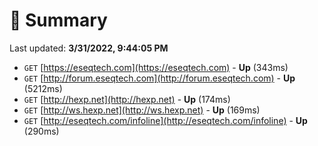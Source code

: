 # 📖 Summary
Last updated: **3/31/2022, 9:44:05 PM**

- `GET` [https://eseqtech.com](https://eseqtech.com) - **Up** (343ms)
- `GET` [http://forum.eseqtech.com](http://forum.eseqtech.com) - **Up** (5212ms)
- `GET` [http://hexp.net](http://hexp.net) - **Up** (174ms)
- `GET` [http://ws.hexp.net](http://ws.hexp.net) - **Up** (169ms)
- `GET` [http://eseqtech.com/infoline](http://eseqtech.com/infoline) - **Up** (290ms)
